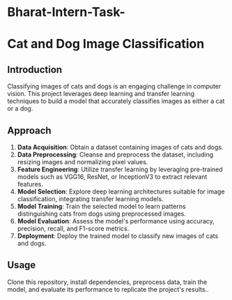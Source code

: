# Bharat-Intern-Task-
# Cat and Dog Image Classification

## Introduction
Classifying images of cats and dogs is an engaging challenge in computer vision. This project leverages deep learning and transfer learning techniques to build a model that accurately classifies images as either a cat or a dog.

## Approach
1. **Data Acquisition**: Obtain a dataset containing images of cats and dogs.
2. **Data Preprocessing**: Cleanse and preprocess the dataset, including resizing images and normalizing pixel values.
3. **Feature Engineering**: Utilize transfer learning by leveraging pre-trained models such as VGG16, ResNet, or InceptionV3 to extract relevant features.
4. **Model Selection**: Explore deep learning architectures suitable for image classification, integrating transfer learning models.
5. **Model Training**: Train the selected model to learn patterns distinguishing cats from dogs using preprocessed images.
6. **Model Evaluation**: Assess the model's performance using accuracy, precision, recall, and F1-score metrics.
7. **Deployment**: Deploy the trained model to classify new images of cats and dogs.

## Usage
Clone this repository, install dependencies, preprocess data, train the model, and evaluate its performance to replicate the project's results..
